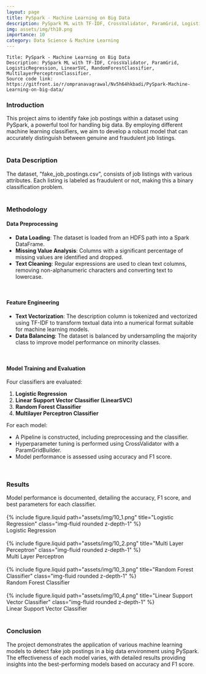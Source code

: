 ```yaml
---
layout: page
title: PySpark - Machine Learning on Big Data
description: PySpark ML with TF-IDF, CrossValidator, ParamGrid, LogisticRegression, LinearSVC, RandomForestClassifier, MultilayerPerceptronClassifier.
img: assets/img/th10.png
importance: 10
category: Data Science & Machine Learning
---
```


    Title: PySpark - Machine Learning on Big Data
    Description: PySpark ML with TF-IDF, CrossValidator, ParamGrid, LogisticRegression, LinearSVC, RandomForestClassifier, MultilayerPerceptronClassifier.
    Source code link: https://gitfront.io/r/ompranavagrawal/Nv5h64hkbadi/PySpark-Machine-Learning-on-big-data/

<div class="row"><h3>Introduction</h3></div>
<div class="row">
    This project aims to identify fake job postings within a dataset using PySpark, a powerful tool for handling big data. By employing different machine learning classifiers, we aim to develop a robust model that can accurately distinguish between genuine and fraudulent job listings.
</div><br>
<div class="row"><h3>Data Description</h3></div>
<div class="row">
    The dataset, "fake_job_postings.csv", consists of job listings with various attributes. Each listing is labeled as fraudulent or not, making this a binary classification problem.
</div><br>
<div class="row"><h3>Methodology</h3></div>
<div class="row"><h4>Data Preprocessing</h4></div>
<div class="row">
    <ul>
        <li><b>Data Loading</b>: The dataset is loaded from an HDFS path into a Spark DataFrame.</li>
        <li><b>Missing Value Analysis</b>: Columns with a significant percentage of missing values are identified and dropped.</li>
        <li><b>Text Cleaning</b>: Regular expressions are used to clean text columns, removing non-alphanumeric characters and converting text to lowercase.</li>
    </ul>
</div><br>
<div class="row"><h4>Feature Engineering</h4></div>
<div class="row">
    <ul>
        <li><b>Text Vectorization</b>: The description column is tokenized and vectorized using TF-IDF to transform textual data into a numerical format suitable for machine learning models.</li>
        <li><b>Data Balancing</b>: The dataset is balanced by undersampling the majority class to improve model performance on minority classes.</li>
    </ul>
</div><br>

<div class="row"><h4>Model Training and Evaluation</h4></div>
<div>
    Four classifiers are evaluated:
    <ol>
        <li><b>Logistic Regression</b></li>
        <li><b>Linear Support Vector Classifier (LinearSVC)</b></li>
        <li><b>Random Forest Classifier</b></li>
        <li><b>Multilayer Perceptron Classifier</b></li>
    </ol>
    For each model:
    <ul>
        <li>A Pipeline is constructed, including preprocessing and the classifier.</li>
        <li>Hyperparameter tuning is performed using CrossValidator with a ParamGridBuilder.</li>
        <li>Model performance is assessed using accuracy and F1 score.</li>
    </ul>
</div><br>
<div class="row"><h3>Results</h3></div>
<div class="row">
   Model performance is documented, detailing the accuracy, F1 score, and best parameters for each classifier.
</div><br>

<div class="row">
    <div class="mt-3 mt-md-0 mx-auto">
        {% include figure.liquid path="assets/img/10_1.png" title="Logistic Regression" class="img-fluid rounded z-depth-1" %}
    </div>
</div>
<div class="caption">
       Logistic Regression
</div><br>
<div class="row">
    <div class="mt-3 mt-md-0 mx-auto">
        {% include figure.liquid path="assets/img/10_2.png" title="Multi Layer Perceptron" class="img-fluid rounded z-depth-1" %}
    </div>
</div>
<div class="caption">
       Multi Layer Perceptron
</div><br>
<div class="row">
    <div class="mt-3 mt-md-0 mx-auto">
        {% include figure.liquid path="assets/img/10_3.png" title="Random Forest Classifier" class="img-fluid rounded z-depth-1" %}
    </div>
</div>
<div class="caption">
       Random Forest Classifier
</div><br>
<div class="row">
    <div class="mt-3 mt-md-0 mx-auto">
        {% include figure.liquid path="assets/img/10_4.png" title="Linear Support Vector Classifier" class="img-fluid rounded z-depth-1" %}
    </div>
</div>
<div class="caption">
       Linear Support Vector Classifier
</div><br>

<div class="row"><h3>Conclusion</h3></div>
<div class="row">
   The project demonstrates the application of various machine learning models to detect fake job postings in a big data environment using PySpark. The effectiveness of each model varies, with detailed results providing insights into the best-performing models based on accuracy and F1 score.
</div><br>
